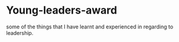 # Young-leaders-award
some of the things that I have learnt and experienced in regarding to leadership.
